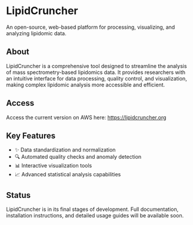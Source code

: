 # LipidCruncher
An open-source, web-based platform for processing, visualizing, and analyzing lipidomic data.

## About
LipidCruncher is a comprehensive tool designed to streamline the analysis of mass spectrometry-based lipidomics data. It provides researchers with an intuitive interface for data processing, quality control, and visualization, making complex lipidomic analysis more accessible and efficient.

## Access
Access the current version on AWS here: https://lipidcruncher.org

## Key Features
* ✨ Data standardization and normalization
* 🔍 Automated quality checks and anomaly detection
* 📊 Interactive visualization tools
* 📈 Advanced statistical analysis capabilities


## Status
LipidCruncher is in its final stages of development. Full documentation, installation instructions, and detailed usage guides will be available soon. 

